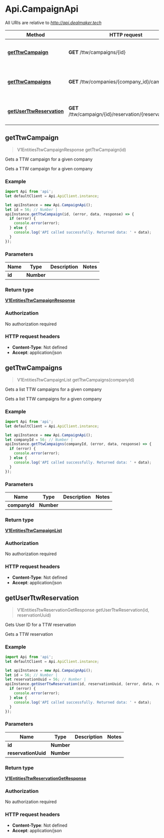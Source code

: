 # Api.CampaignApi

All URIs are relative to *http://api.dealmaker.tech*

Method | HTTP request | Description
------------- | ------------- | -------------
[**getTtwCampaign**](CampaignApi.md#getTtwCampaign) | **GET** /ttw/campaigns/{id} | Gets a TTW campaign for a given company
[**getTtwCampaigns**](CampaignApi.md#getTtwCampaigns) | **GET** /ttw/companies/{company_id}/campaigns | Gets a list TTW campaigns for a given company
[**getUserTtwReservation**](CampaignApi.md#getUserTtwReservation) | **GET** /ttw/campaign/{id}/reservation/{reservation_uuid} | Gets User ID for a TTW reservation



## getTtwCampaign

> V1EntitiesTtwCampaignResponse getTtwCampaign(id)

Gets a TTW campaign for a given company

Gets a TTW campaign for a given company

### Example

```javascript
import Api from 'api';
let defaultClient = Api.ApiClient.instance;

let apiInstance = new Api.CampaignApi();
let id = 56; // Number | 
apiInstance.getTtwCampaign(id, (error, data, response) => {
  if (error) {
    console.error(error);
  } else {
    console.log('API called successfully. Returned data: ' + data);
  }
});
```

### Parameters


Name | Type | Description  | Notes
------------- | ------------- | ------------- | -------------
 **id** | **Number**|  | 

### Return type

[**V1EntitiesTtwCampaignResponse**](V1EntitiesTtwCampaignResponse.md)

### Authorization

No authorization required

### HTTP request headers

- **Content-Type**: Not defined
- **Accept**: application/json


## getTtwCampaigns

> V1EntitiesTtwCampaignList getTtwCampaigns(companyId)

Gets a list TTW campaigns for a given company

Gets a list TTW campaigns for a given company

### Example

```javascript
import Api from 'api';
let defaultClient = Api.ApiClient.instance;

let apiInstance = new Api.CampaignApi();
let companyId = 56; // Number | 
apiInstance.getTtwCampaigns(companyId, (error, data, response) => {
  if (error) {
    console.error(error);
  } else {
    console.log('API called successfully. Returned data: ' + data);
  }
});
```

### Parameters


Name | Type | Description  | Notes
------------- | ------------- | ------------- | -------------
 **companyId** | **Number**|  | 

### Return type

[**V1EntitiesTtwCampaignList**](V1EntitiesTtwCampaignList.md)

### Authorization

No authorization required

### HTTP request headers

- **Content-Type**: Not defined
- **Accept**: application/json


## getUserTtwReservation

> V1EntitiesTtwReservationGetResponse getUserTtwReservation(id, reservationUuid)

Gets User ID for a TTW reservation

Gets a TTW reservation

### Example

```javascript
import Api from 'api';
let defaultClient = Api.ApiClient.instance;

let apiInstance = new Api.CampaignApi();
let id = 56; // Number | 
let reservationUuid = 56; // Number | 
apiInstance.getUserTtwReservation(id, reservationUuid, (error, data, response) => {
  if (error) {
    console.error(error);
  } else {
    console.log('API called successfully. Returned data: ' + data);
  }
});
```

### Parameters


Name | Type | Description  | Notes
------------- | ------------- | ------------- | -------------
 **id** | **Number**|  | 
 **reservationUuid** | **Number**|  | 

### Return type

[**V1EntitiesTtwReservationGetResponse**](V1EntitiesTtwReservationGetResponse.md)

### Authorization

No authorization required

### HTTP request headers

- **Content-Type**: Not defined
- **Accept**: application/json

